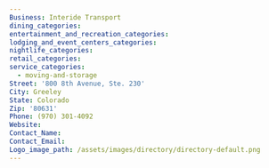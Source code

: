 ```yaml
---
Business: Interide Transport
dining_categories:
entertainment_and_recreation_categories:
lodging_and_event_centers_categories:
nightlife_categories:
retail_categories:
service_categories:
  - moving-and-storage
Street: '800 8th Avenue, Ste. 230'
City: Greeley
State: Colorado
Zip: '80631'
Phone: (970) 301-4092
Website:
Contact_Name:
Contact_Email:
Logo_image_path: /assets/images/directory/directory-default.png
---
```



